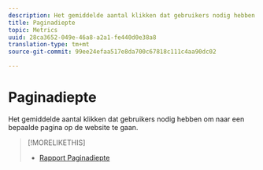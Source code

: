 ```yaml
---
description: Het gemiddelde aantal klikken dat gebruikers nodig hebben om naar een bepaalde pagina op de website te gaan.
title: Paginadiepte
topic: Metrics
uuid: 28ca3652-049e-46a8-a2a1-fe440d0e38a8
translation-type: tm+mt
source-git-commit: 99ee24efaa517e8da700c67818c111c4aa90dc02

---
```



# Paginadiepte

Het gemiddelde aantal klikken dat gebruikers nodig hebben om naar een bepaalde pagina op de website te gaan.

>[!MORELIKETHIS]
>
>* [Rapport Paginadiepte](/help/components/c-variables/dimensionslist/reports-page-depth.md)

